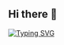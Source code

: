 ## Hi there 👋

[![Typing SVG](https://readme-typing-svg.demolab.com?font=Fira+Code&pause=1000&color=F7F7F7&background=000000&width=500&height=100&separator=%3C&lines=%3E+whoami%3CPrashanth%F0%9F%91%A8%E2%80%8D%F0%9F%92%BB%3C%22To+turn+%E2%98%95+into+%F0%9F%92%BB+and+bugs+into+features.%22%3C%3E+motto%3Cif+(failure)+%7B%3C++++workHard();%3C++++neverGiveUp();%3C%7D)](https://git.io/typing-svg)
<!--
**prashanth2808/prashanth2808** is a ✨ _special_ ✨ repository because its `README.md` (this file) appears on your GitHub profile.

Here are some ideas to get you started:

- 🔭 I’m currently working on ...
- 🌱 I’m currently learning ...
- 👯 I’m looking to collaborate on ...
- 🤔 I’m looking for help with ...
- 💬 Ask me about ...
- 📫 How to reach me: ...
- 😄 Pronouns: ...
- ⚡ Fun fact: ...
-->
